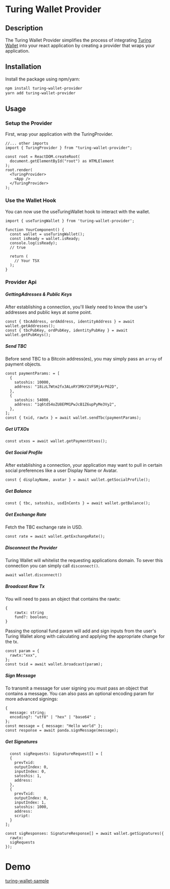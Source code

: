 # Turing Wallet Provider 

## Description

The Turing Wallet Provider simplifies the process of integrating [Turing Wallet](https://chromewebstore.google.com/detail/turing-wallet/hmodlkcjggjgfalgdgbflhefijojdjen?hl=zh-CN&utm_source=ext_sidebar) into your react application by creating a provider that wraps your application.

## Installation

Install the package using npm/yarn:

```sh
npm install turing-wallet-provider
yarn add turing-wallet-provider
```

## Usage

### Setup the Provider

First, wrap your application with the TuringProvider.

```tsx
//... other imports
import { TuringProvider } from "turing-wallet-provider";

const root = ReactDOM.createRoot(
  document.getElementById("root") as HTMLElement
);
root.render(
  <TuringProvider>
    <App />
  </TuringProvider>
);
```

### Use the Wallet Hook

You can now use the useTuringWallet hook to interact with the wallet.

```tsx
import { useTuringWallet } from 'turing-wallet-provider';

function YourComponent() {
  const wallet = useTuringWallet();
  const isReady = wallet.isReady;
  console.log(isReady);
  // true

  return (
    // Your TSX
  );
}
```

### Provider Api

#####  GettingAdresses & Public Keys

After establishing a connection, you'll likely need to know the user's addresses and public keys at some point.

```tsx
const { tbcAddress, ordAddress, identityAddress } = await wallet.getAddresses();
const { tbcPubKey, ordPubKey, identityPubKey } = await wallet.getPubKeys();
```

##### Send TBC

Before send TBC to a Bitcoin address(es), you may simply pass an `array` of payment objects.

```tsx
const paymentParams: = [
  {
    satoshis: 10000,
    address: "18izL7Wtm2fx3ALoRY3MkY2VFSMjArP62D",
  },
  {
    satoshis: 54000,
    address: "1q6td54oZU8EPM1PwJcB1Z6upPyMe3Vy2",
  },
];
const { txid, rawtx } = await wallet.sendTbc(paymentParams);
```

##### Get UTXOs

```tsx
const utxos = await wallet.getPaymentUtxos();
```

##### Get Social Profile

After establishing a connection, your application may want to pull in certain social preferences like a user Display Name or Avatar.

```tsx
const { displayName, avatar } = await wallet.getSocialProfile();
```

##### Get Balance

```tsx
const { tbc, satoshis, usdInCents } = await wallet.getBalance();
```

##### Get Exchange Rate

Fetch the TBC exchange rate in USD.

```tsx
const rate = await wallet.getExchangeRate();
```

##### Disconnect the Provider

Turing Wallet will whitelist the requesting applications domain. To sever this connection you can simply call `disconnect()`. 

```tsx
await wallet.disconnect()
```

##### Broadcast Raw Tx

You will need to pass an object that contains the rawtx:

```tsx
{
    rawtx: string
    fund?: boolean;
}
```

Passing the optional fund param will add and sign inputs from the user's Turing Wallet along with calculating and applying the appropriate change for the tx.

```tsx
const param = {
  rawtx:"xxx",
};
const txid = await wallet.broadcast(param);
```

##### Sign Message

To transmit a message for user signing you must pass an object that contains a message. You can also pass an optional encoding param for more advanced signings:

```tsx
{
  message: string;
  encoding?: "utf8" | "hex" | "base64" ;
};
const message = { message: "Hello world" };
const response = await panda.signMessage(message);
```

##### Get Signatures

```tsx
  const sigRequests: SignatureRequest[] = [
  { 
    prevTxid: 
    outputIndex: 0,
    inputIndex: 0,
    satoshis: 1,
    address: 
  },
  { 
    prevTxid: 
    outputIndex: 0,
    inputIndex: 1,
    satoshis: 1000,
    address: 
    script: 
  }
];

const sigResponses: SignatureResponse[] = await wallet.getSignatures({
  rawtx: 
  sigRequests
});
```

# Demo

[turing-wallet-sample](https://github.com/TuringBitChain/turing-wallet-sample)

